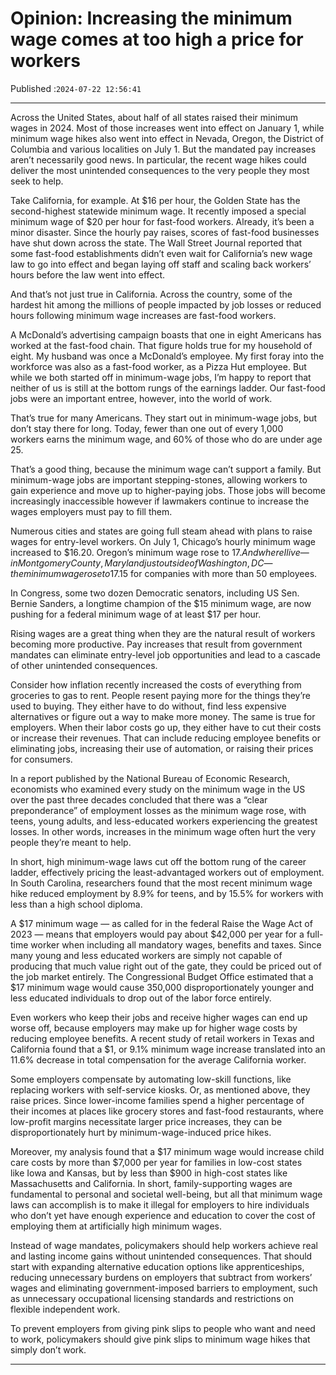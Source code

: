 # Opinion: Increasing the minimum wage comes at too high a price for workers

Published :`2024-07-22 12:56:41`

---

Across the United States, about half of all states raised their minimum wages in 2024. Most of those increases went into effect on January 1, while minimum wage hikes also went into effect in Nevada, Oregon, the District of Columbia and various localities on July 1. But the mandated pay increases aren’t necessarily good news. In particular, the recent wage hikes could deliver the most unintended consequences to the very people they most seek to help.

Take California, for example. At $16 per hour, the Golden State has the second-highest statewide minimum wage. It recently imposed a special minimum wage of $20 per hour for fast-food workers. Already, it’s been a minor disaster. Since the hourly pay raises, scores of fast-food businesses have shut down across the state. The Wall Street Journal reported that some fast-food establishments didn’t even wait for California’s new wage law to go into effect and began laying off staff and scaling back workers’ hours before the law went into effect.

And that’s not just true in California. Across the country, some of the hardest hit among the millions of people impacted by job losses or reduced hours following minimum wage increases are fast-food workers.

A McDonald’s advertising campaign boasts that one in eight Americans has worked at the fast-food chain. That figure holds true for my household of eight. My husband was once a McDonald’s employee. My first foray into the workforce was also as a fast-food worker, as a Pizza Hut employee. But while we both started off in minimum-wage jobs, I’m happy to report that neither of us is still at the bottom rungs of the earnings ladder. Our fast-food jobs were an important entree, however, into the world of work.

That’s true for many Americans. They start out in minimum-wage jobs, but don’t stay there for long. Today, fewer than one out of every 1,000 workers earns the minimum wage, and 60% of those who do are under age 25.

That’s a good thing, because the minimum wage can’t support a family. But minimum-wage jobs are important stepping-stones, allowing workers to gain experience and move up to higher-paying jobs. Those jobs will become increasingly inaccessible however if lawmakers continue to increase the wages employers must pay to fill them.

Numerous cities and states are going full steam ahead with plans to raise wages for entry-level workers. On July 1, Chicago’s hourly minimum wage increased to $16.20. Oregon’s minimum wage rose to $17. And  where I live—in Montgomery County, Maryland just outside of Washington, DC — the minimum wage rose to $17.15 for companies with more than 50 employees.

In Congress, some two dozen Democratic senators, including US Sen. Bernie Sanders, a longtime champion of the $15 minimum wage, are now pushing for a federal minimum wage of at least $17 per hour.

Rising wages are a great thing when they are the natural result of workers becoming more productive. Pay increases that result from government mandates can eliminate entry-level job opportunities and lead to a cascade of other unintended consequences.

Consider how inflation recently increased the costs of everything from groceries to gas to rent. People resent paying more for the things they’re used to buying. They either have to do without, find less expensive alternatives or figure out a way to make more money. The same is true for employers. When their labor costs go up, they either have to cut their costs or increase their revenues. That can include reducing employee benefits or eliminating jobs, increasing their use of automation, or raising their prices for consumers.

In a report published by the National Bureau of Economic Research, economists who examined every study on the minimum wage in the US over the past three decades concluded that there was a “clear preponderance” of employment losses as the minimum wage rose, with teens, young adults, and less-educated workers experiencing the greatest losses. In other words, increases in the minimum wage often hurt the very people they’re meant to help.

In short, high minimum-wage laws cut off the bottom rung of the career ladder, effectively pricing the least-advantaged workers out of employment. In South Carolina, researchers found that the most recent minimum wage hike reduced employment by 8.9% for teens, and by 15.5% for workers with less than a high school diploma.

A $17 minimum wage — as called for in the federal Raise the Wage Act of 2023 — means that employers would pay about $42,000 per year for a full-time worker when including all mandatory wages, benefits and taxes. Since many young and less educated workers are simply not capable of producing that much value right out of the gate, they could be priced out of the job market entirely. The Congressional Budget Office estimated that a $17 minimum wage would cause 350,000 disproportionately younger and less educated individuals to drop out of the labor force entirely.

Even workers who keep their jobs and receive higher wages can end up worse off, because employers may make up for higher wage costs by reducing employee benefits. A recent study of retail workers in Texas and California found that a $1, or 9.1% minimum wage increase translated into an 11.6% decrease in total compensation for the average California worker.

Some employers compensate by automating low-skill functions, like replacing workers with self-service kiosks. Or, as mentioned above, they raise prices. Since lower-income families spend a higher percentage of their incomes at places like grocery stores and fast-food restaurants, where low-profit margins necessitate larger price increases, they can be disproportionately hurt by minimum-wage-induced price hikes.

Moreover, my analysis found that a $17 minimum wage would increase child care costs by more than $7,000 per year for families in low-cost states like Iowa and Kansas, but by less than $900 in high-cost states like Massachusetts and California. In short, family-supporting wages are fundamental to personal and societal well-being, but all that minimum wage laws can accomplish is to make it illegal for employers to hire individuals who don’t yet have enough experience and education to cover the cost of employing them at artificially high minimum wages.

Instead of wage mandates, policymakers should help workers achieve real and lasting income gains without unintended consequences. That should start with expanding alternative education options like apprenticeships, reducing unnecessary burdens on employers that subtract from workers’ wages and eliminating government-imposed barriers to employment, such as unnecessary occupational licensing standards and restrictions on flexible independent work.

To prevent employers from giving pink slips to people who want and need to work, policymakers should give pink slips to minimum wage hikes that simply don’t work.

---

